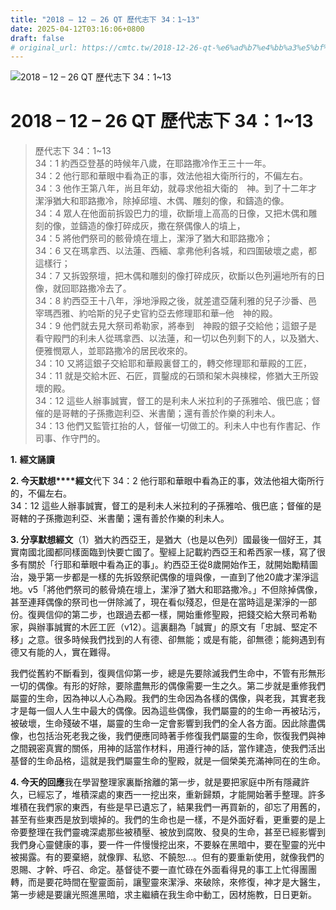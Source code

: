```yaml
---
title: "2018 – 12 – 26 QT 歷代志下 34：1~13"
date: 2025-04-12T03:16:06+0800
draft: false
# original_url: https://cmtc.tw/2018-12-26-qt-%e6%ad%b7%e4%bb%a3%e5%bf%97%e4%b8%8b-34%ef%bc%9a113
---
```


![2018 – 12 – 26 QT 歷代志下 34：1~13](/images/qt.jpg   "2018 – 12 – 26 QT 歷代志下 34：1~13")

# 2018 – 12 – 26 QT 歷代志下 34：1~13

> 歷代志下 34：1~13  
> 34：1 約西亞登基的時候年八歲，在耶路撒冷作王三十一年。  
> 34：2 他行耶和華眼中看為正的事，效法他祖大衛所行的，不偏左右。  
> 34：3 他作王第八年，尚且年幼，就尋求他祖大衛的　神。到了十二年才潔淨猶大和耶路撒冷，除掉邱壇、木偶、雕刻的像，和鑄造的像。  
> 34：4 眾人在他面前拆毀巴力的壇，砍斷壇上高高的日像，又把木偶和雕刻的像，並鑄造的像打碎成灰，撒在祭偶像人的墳上，  
> 34：5 將他們祭司的骸骨燒在壇上，潔淨了猶大和耶路撒冷；  
> 34：6 又在瑪拿西、以法蓮、西緬、拿弗他利各城，和四圍破壞之處，都這樣行；  
> 34：7 又拆毀祭壇，把木偶和雕刻的像打碎成灰，砍斷以色列遍地所有的日像，就回耶路撒冷去了。  
> 34：8 約西亞王十八年，淨地淨殿之後，就差遣亞薩利雅的兒子沙番、邑宰瑪西雅、約哈斯的兒子史官約亞去修理耶和華─他　神的殿。  
> 34：9 他們就去見大祭司希勒家，將奉到　神殿的銀子交給他；這銀子是看守殿門的利未人從瑪拿西、以法蓮，和一切以色列剩下的人，以及猶大、便雅憫眾人，並耶路撒冷的居民收來的。  
> 34：10 又將這銀子交給耶和華殿裏督工的，轉交修理耶和華殿的工匠，  
> 34：11 就是交給木匠、石匠，買鑿成的石頭和架木與棟樑，修猶大王所毀壞的殿。  
> 34：12 這些人辦事誠實，督工的是利未人米拉利的子孫雅哈、俄巴底；督催的是哥轄的子孫撒迦利亞、米書蘭；還有善於作樂的利未人。  
> 34：13 他們又監管扛抬的人，督催一切做工的。利未人中也有作書記、作司事、作守門的。

**1.** **經文誦讀**

**2. 今天默想****經文**代下 34：2 他行耶和華眼中看為正的事，效法他祖大衛所行的，不偏左右。  
34：12 這些人辦事誠實，督工的是利未人米拉利的子孫雅哈、俄巴底；督催的是哥轄的子孫撒迦利亞、米書蘭；還有善於作樂的利未人。

**3. 分享默想經文**（1）猶大約西亞王，是猶大（也是以色列）國最後一個好王，其實南國北國都同樣面臨到快要亡國了。聖經上記載約西亞王和希西家一樣，寫了很多有關於「行耶和華眼中看為正的事」。約西亞王從8歲開始作王，就開始勵精圖治，幾乎第一步都是一樣的先拆毀祭祀偶像的壇與像，一直到了他20歲才潔淨這地。v5「將他們祭司的骸骨燒在壇上，潔淨了猶大和耶路撒冷。」不但除掉偶像，甚至連拜偶像的祭司也一併除滅了，現在看似殘忍，但是在當時這是潔淨的一部份。復興信仰的第二步，也跟過去都一樣，開始重修聖殿，把錢交給大祭司希勒家，與辦事誠實的木匠工匠（v12）。這裏翻為「誠實」的原文有「忠誠、堅定不移」之意。很多時候我們找到的人有德、卻無能；或是有能，卻無德；能夠遇到有德又有能的人，實在難得。

我們從舊約不斷看到，復興信仰第一步，總是先要除滅我們生命中，不管有形無形一切的偶像。有形的好除，要除盡無形的偶像需要一生之久。第二步就是重修我們屬靈的生命，因為神以人心為殿。我們的生命因為各樣的偶像，與老我，其實老我才是每一個人人生中最大的偶像。因為這些偶像，我們屬靈的的生命一再被玷污，被破壞，生命殘破不堪，屬靈的生命一定會影響到我們的全人各方面。因此除盡偶像，也包括治死老我之後，我們便應同時著手修復我們屬靈的生命，恢復我們與神之間親密真實的關係，用神的話當作材料，用遵行神的話，當作建造，使我們活出基督的生命品格，這就是我們屬靈生命的聖殿，就是一個榮美充滿神同在的生命。

**4. 今天的回應**我在學習整理家裏斷捨離的第一步，就是要把家庭中所有隱藏許久，已經忘了，堆積深處的東西一一挖出來，重新歸類，才能開始著手整理。許多堆積在我們家的東西，有些是早已遺忘了，結果我們一再買新的，卻忘了用舊的，甚至有些東西是放到壞掉的。我們的生命也是一樣，不是外面好看，更重要的是上帝要整理在我們靈魂深處那些被積壓、被放到腐敗、發臭的生命，甚至已經影響到我們身心靈健康的事，要一件一件慢慢挖出來，不要躲在黑暗中，要在聖靈的光中被揭露。有的要棄絕，就像罪、私慾、不饒恕…。但有的要重新使用，就像我們的恩賜、才幹、呼召、命定。基督徒不要一直忙碌在外面看得見的事工上忙得團團轉，而是要花時間在聖靈面前，讓聖靈來潔淨、來破除，來修復，神才是大醫生，第一步總是要讓光照進黑暗，求主繼續在我生命中動工，因材施教，日日更新。